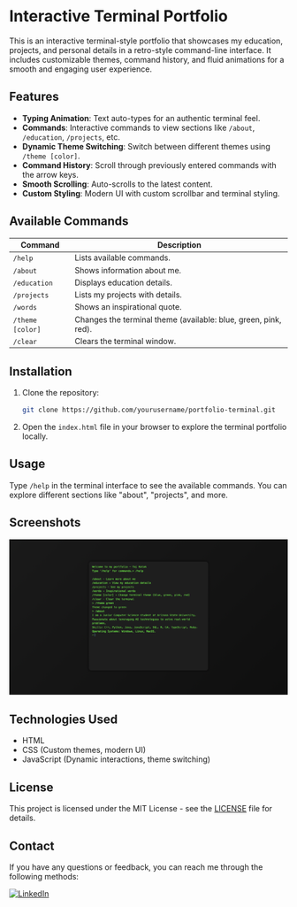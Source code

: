 # Interactive Terminal Portfolio

This is an interactive terminal-style portfolio that showcases my education, projects, and personal details in a retro-style command-line interface. It includes customizable themes, command history, and fluid animations for a smooth and engaging user experience.

## Features
- **Typing Animation**: Text auto-types for an authentic terminal feel.
- **Commands**: Interactive commands to view sections like `/about`, `/education`, `/projects`, etc.
- **Dynamic Theme Switching**: Switch between different themes using `/theme [color]`.
- **Command History**: Scroll through previously entered commands with the arrow keys.
- **Smooth Scrolling**: Auto-scrolls to the latest content.
- **Custom Styling**: Modern UI with custom scrollbar and terminal styling.

## Available Commands
| Command      | Description                                             |
|--------------|---------------------------------------------------------|
| `/help`      | Lists available commands.                               |
| `/about`     | Shows information about me.                             |
| `/education` | Displays education details.                             |
| `/projects`  | Lists my projects with details.                         |
| `/words`     | Shows an inspirational quote.                           |
| `/theme [color]` | Changes the terminal theme (available: blue, green, pink, red). |
| `/clear`     | Clears the terminal window.                             |

## Installation

1. Clone the repository:
   ```bash
   git clone https://github.com/yourusername/portfolio-terminal.git
   ```
2. Open the `index.html` file in your browser to explore the terminal portfolio locally.

## Usage

Type `/help` in the terminal interface to see the available commands. You can explore different sections like "about", "projects", and more.

## Screenshots

![Screenshot of terminal portfolio](terminal.png)

## Technologies Used

- HTML
- CSS (Custom themes, modern UI)
- JavaScript (Dynamic interactions, theme switching)

## License

This project is licensed under the MIT License - see the [LICENSE](LICENSE) file for details.

## Contact

If you have any questions or feedback, you can reach me through the following methods:

  <a href="https://www.linkedin.com/in/yajkotak" target="_blank">
    <img src="https://img.shields.io/badge/LinkedIn-Yaj_Kotak-blue?style=for-the-badge&logo=linkedin" alt="LinkedIn">
  </a>
